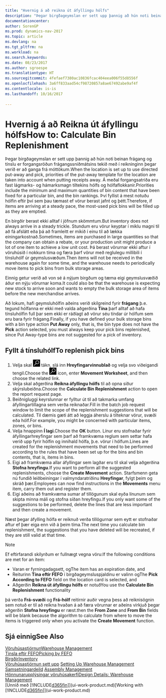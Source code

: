 ```yaml
---
title: "Hvernig á að reikna út áfyllingu hólfs"
description: "Þegar birgðageymslan er sett upp þannig að hún noti beinan frágang og tínslu er forgangsröðun frágangssniðmátsins tekið með í reikninginn þegar verið er að ganga frá móttökum."
documentationcenter: 
author: SorenGP
ms.prod: dynamics-nav-2017
ms.topic: article
ms.devlang: na
ms.tgt_pltfrm: na
ms.workload: na
ms.search.keywords: 
ms.date: 08/23/2017
ms.author: sgroespe
ms.translationtype: HT
ms.sourcegitcommit: 4fefaef7380ac10836fcac404eea006f55d8556f
ms.openlocfilehash: 3a6ff833aad54cf98720857a8ae67492abe9af4f
ms.contentlocale: is-is
ms.lasthandoff: 10/16/2017

---
```

# <a name="how-to-calculate-bin-replenishment"></a><span data-ttu-id="d4508-103">Hvernig á að Reikna út áfyllingu hólfs</span><span class="sxs-lookup"><span data-stu-id="d4508-103">How to: Calculate Bin Replenishment</span></span>
<span data-ttu-id="d4508-104">Þegar birgðageymslan er sett upp þannig að hún noti beinan frágang og tínslu er forgangsröðun frágangssniðmátsins tekið með í reikninginn þegar verið er að ganga frá móttökum.</span><span class="sxs-lookup"><span data-stu-id="d4508-104">When the location is set up to use directed put-away and pick, priorities of the put-away template for the location are taken into account when putting receipts away.</span></span> <span data-ttu-id="d4508-105">Á meðal forgangsatriða eru fast lágmarks- og hámarksmagn tiltekins hólfs og hólfaflokkanir.</span><span class="sxs-lookup"><span data-stu-id="d4508-105">Priorities include the minimum and maximum quantities of bin content that have been fixed for a particular bin, and the bin rankings.</span></span> <span data-ttu-id="d4508-106">Því fyllist á mest notuðu hólfin eftir því sem þau tæmast ef vörur berast jafnt og þétt.</span><span class="sxs-lookup"><span data-stu-id="d4508-106">Therefore, if items are arriving at a steady pace, the most-used pick bins will be filled up as they are emptied.</span></span>  

<span data-ttu-id="d4508-107">En birgðir berast ekki alltaf í jöfnum skömmtum.</span><span class="sxs-lookup"><span data-stu-id="d4508-107">But inventory does not always arrive in a steady trickle.</span></span> <span data-ttu-id="d4508-108">Stundum eru vörur keyptar í miklu magni til að fá afslátt eða þá að framleitt er mikið í einu til að lækka einingarkostnað.</span><span class="sxs-lookup"><span data-stu-id="d4508-108">Sometimes, items are purchased in large quantities so that the company can obtain a rebate, or your production unit might produce a lot of one item to achieve a low unit cost.</span></span> <span data-ttu-id="d4508-109">Þá berast vörurnar ekki aftur í vöruhúsið í nokkurn tíma og færa þarf vörur með reglulegu millibili í tínsluhólf úr geymslusvæðum.</span><span class="sxs-lookup"><span data-stu-id="d4508-109">Then items will not be received in the warehouse again for some time, and the warehouse needs to periodically move items to pick bins from bulk storage areas.</span></span>  

<span data-ttu-id="d4508-110">Einnig getur verið að von sé á nýjum birgðum og tæma eigi geymslusvæðið áður en nýju vörurnar koma.</span><span class="sxs-lookup"><span data-stu-id="d4508-110">It could also be that the warehouse is expecting new stock to arrive soon and wants to empty the bulk storage area of items before the new merchandise arrives.</span></span>  

<span data-ttu-id="d4508-111">Að lokum, hafi geymsluhólfin aðeins verið skilgreind fyrir **frágang** þ.e. tegund hólfanna er ekki með valda aðgerðina **Tína** þarf alltaf að hafa tínsluhólfin full þar sem ekki er ráðlagt að vörur séu tíndar úr hólfum sem eru bara fyrir frágang.</span><span class="sxs-lookup"><span data-stu-id="d4508-111">Finally, if you have defined your bulk storage bins with a bin type action **Put Away** only, that is, the bin type does not have the **Pick** action selected, you must always keep your pick bins replenished, since Put Away-type bins are not suggested for a pick of inventory.</span></span>  

## <a name="to-replenish-pick-bins"></a><span data-ttu-id="d4508-112">Fyllt á tínsluhólf</span><span class="sxs-lookup"><span data-stu-id="d4508-112">To replenish pick bins</span></span>  
1.  <span data-ttu-id="d4508-113">Velja skal ![Leit að síðu eða skýrslu](media/ui-search/search_small.png "Leit að síðu eða skýrslu táknið") tákn, slá inn **Hreyfingarvinnublað** og velja svo viðeigandi tengil.</span><span class="sxs-lookup"><span data-stu-id="d4508-113">Choose the ![Search for Page or Report](media/ui-search/search_small.png "Search for Page or Report icon") icon, enter **Movement Worksheet**, and then choose the related link.</span></span>  
2.  <span data-ttu-id="d4508-114">Velja skal aðgerðina **Reikna áfyllingu hólfs** til að opna síður skýrslubeiðna.</span><span class="sxs-lookup"><span data-stu-id="d4508-114">Choose the **Calculate Bin Replenishment** action to open the report request page.</span></span>  
3.  <span data-ttu-id="d4508-115">Beiðnigluggi keyrslunnar er fylltur út til að takmarka umfang áfyllingartillagna sem verða reiknaðar.</span><span class="sxs-lookup"><span data-stu-id="d4508-115">Fill in the batch job request window to limit the scope of the replenishment suggestions that will be calculated.</span></span> <span data-ttu-id="d4508-116">Til dæmis gæti átt að leggja áherslu á tilteknar vörur, svæði eða hólf.</span><span class="sxs-lookup"><span data-stu-id="d4508-116">For example, you might be concerned with particular items, zones, or bins.</span></span>  
4.  <span data-ttu-id="d4508-117">Velja hnappinn **Í lagi**.</span><span class="sxs-lookup"><span data-stu-id="d4508-117">Choose the **OK** button.</span></span> <span data-ttu-id="d4508-118">Línur eru stofnaðar fyrir áfyllingarhreyfingar sem þarf að framkvæma reglum sem settar hafa verið upp fyrir hólfin og innihald hólfa, þ.e. vörur í hólfum.</span><span class="sxs-lookup"><span data-stu-id="d4508-118">Lines are created for the replenishment movements that need to be performed according to the rules that have been set up for the bins and bin contents, that is, items in bins.</span></span>  
5.  <span data-ttu-id="d4508-119">Eigi að framkvæma allar áfyllingar sem lagðar eru til skal velja aðgerðina **Stofna hreyfingu**.</span><span class="sxs-lookup"><span data-stu-id="d4508-119">If you want to perform all the suggested replenishments, choose the **Create Movement** action.</span></span> <span data-ttu-id="d4508-120">Starfsmenn geta nú fundið leiðbeiningar í valmyndaratriðinu **Hreyfingar**, fylgt þeim og skráð þær.</span><span class="sxs-lookup"><span data-stu-id="d4508-120">Employees can now find instructions in the **Movements** menu item, carry them out and register them.</span></span>  
6.  <span data-ttu-id="d4508-121">Eigi aðeins að framkvæma sumar af tillögunum skal eyða línunum sem skipta minna máli og stofna síðan hreyfingu.</span><span class="sxs-lookup"><span data-stu-id="d4508-121">If you only want some of the suggestions to be performed, delete the lines that are less important and then create a movement.</span></span>  

<span data-ttu-id="d4508-122">Næst þegar áfylling hólfa er reiknuð verða tillögurnar sem eytt er stofnaðar aftur ef þær eiga enn við á þeim tíma.</span><span class="sxs-lookup"><span data-stu-id="d4508-122">The next time you calculate bin replenishment, the suggestions that you have deleted will be recreated, if they are still valid at that time.</span></span>  

> [!NOTE]  
>  <span data-ttu-id="d4508-123">Ef eftirfarandi skilyrðum er fullnægt vegna vöru:</span><span class="sxs-lookup"><span data-stu-id="d4508-123">If the following conditions are met for an item:</span></span>  
>   
>  -   <span data-ttu-id="d4508-124">Varan er fyrningadagsett, og</span><span class="sxs-lookup"><span data-stu-id="d4508-124">The item has an expiration date, and</span></span>  
> -   <span data-ttu-id="d4508-125">Reiturinn **Tína eftir FEFO** í birgðageymsluspjaldinu er valinn og</span><span class="sxs-lookup"><span data-stu-id="d4508-125">The **Pick According to FEFO** field on the location card is selected, and</span></span>  
> -   <span data-ttu-id="d4508-126">Aðgerðin **Reikna út áfyllingu hólfs** er notuð</span><span class="sxs-lookup"><span data-stu-id="d4508-126">You use the **Calculate Bin Replenishment** functionality</span></span>  
>   
>  <span data-ttu-id="d4508-127">þá verða **Frá-svæði** og **Frá-hólf** reitirnir auðir vegna þess að reiknisögnin sem notuð er til að reikna hvaðan á að færa vörurnar er aðeins virkjuð þegar aðgerðin **Stofna hreyfingu** er ræst.</span><span class="sxs-lookup"><span data-stu-id="d4508-127">then the **From Zone** and **From Bin** fields will be blank because the algorithm to calculate from where to move the items is triggered only when you activate the **Create Movement** function.</span></span>  

## <a name="see-also"></a><span data-ttu-id="d4508-128">Sjá einnig</span><span class="sxs-lookup"><span data-stu-id="d4508-128">See Also</span></span>  
[<span data-ttu-id="d4508-129">Vöruhúsastjórnun</span><span class="sxs-lookup"><span data-stu-id="d4508-129">Warehouse Management</span></span>](warehouse-manage-warehouse.md)  
[<span data-ttu-id="d4508-130">Tínsla eftir FEFO</span><span class="sxs-lookup"><span data-stu-id="d4508-130">Picking by FEFO</span></span>](warehouse-picking-by-fefo.md)  
[<span data-ttu-id="d4508-131">Birgðir</span><span class="sxs-lookup"><span data-stu-id="d4508-131">Inventory</span></span>](inventory-manage-inventory.md)  
<span data-ttu-id="d4508-132">[Vöruhúsastjórnun sett upp](warehouse-setup-warehouse.md)   </span><span class="sxs-lookup"><span data-stu-id="d4508-132">[Setting Up Warehouse Management](warehouse-setup-warehouse.md)   </span></span>  
<span data-ttu-id="d4508-133">[Samsetningardeild](assembly-assemble-items.md)  </span><span class="sxs-lookup"><span data-stu-id="d4508-133">[Assembly Management](assembly-assemble-items.md)  </span></span>  
[<span data-ttu-id="d4508-134">Hönnunarupplýsingar vöruhúsakerfi</span><span class="sxs-lookup"><span data-stu-id="d4508-134">Design Details: Warehouse Management</span></span>](design-details-warehouse-management.md)  
<span data-ttu-id="d4508-135">[Unnið með [!INCLUDE[d365fin](includes/d365fin_md.md)]](ui-work-product.md)</span><span class="sxs-lookup"><span data-stu-id="d4508-135">[Working with [!INCLUDE[d365fin](includes/d365fin_md.md)]](ui-work-product.md)</span></span>

